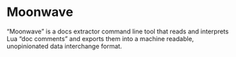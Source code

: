 # Moonwave

“Moonwave” is a docs extractor command line tool that reads and interprets Lua “doc comments” and exports them into a machine readable, unopinionated data interchange format.
